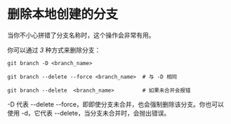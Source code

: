 # 删除本地创建的分支

当你不小心拼错了分支名称时，这个操作会非常有用。

你可以通过 _3_ 种方式来删除分支：

```
git branch -D <branch_name>
```

```
git branch --delete --force <branch_name>  # 与 -D 相同
```

```
git branch --delete  <branch_name>         # 如果未合并会报错
```

-D 代表 --delete --force，即即使分支未合并，也会强制删除该分支。你也可以使用 -d，它代表 --delete，当分支未合并时，会抛出错误。
